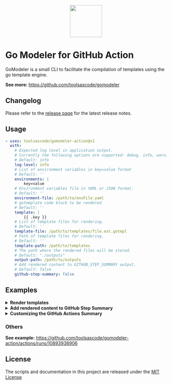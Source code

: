 
<p align="center"><a href="https://github.com/toolsascode/protomagic"><image src="https://raw.githubusercontent.com/toolsascode/protomagic/main/assets/protomagic.png" style="width: 100px;"></a></p>

# Go Modeler for GitHub Action

GoModeler is a small CLI to facilitate the compilation of templates using the go template engine.

**See more:** <https://github.com/toolsascode/gomodeler>

## Changelog

Please refer to the [release page](https://github.com/toolsascode/gomodeler/releases) for the latest release notes.

## Usage

```yaml
- uses: toolsascode/gomodeler-action@v1
  with:
    # Expected log level in application output.
    # Currently the following options are supported: debug, info, warn, error, fatal or panic
    # Default: info
    log-level: info
    # List of environment variables in key=value format
    # Default: ''
    environments: |
        key=value
    # Environment variables file in YAML or JSON format.
    # Default: ''
    environment-file: /path/to/envFile.yaml
    # gotemplate code block to be rendered
    # Default: ''
    template: |
        {{ .key }}
    # List of template files for rendering.
    # Default: ''
    template-file: /path/to/templates/file.ext.gotmpl
    # Path of template files for rendering.
    # Default: ''
    template-path: /path/to/templates
    # The path where the rendered files will be stored.
    # Default: "./outputs"
    output-path: /path/to/outputs
    # Add rendered content to GITHUB_STEP_SUMMARY output.
    # Default: false
    github-step-summary: false
```

## Examples

<details>

<summary><b>Render templates</b></summary>

- This model is useful for those who only expect to compile the file and use the file for other tasks.

```yaml
- uses: toolsascode/gomodeler-action@v1
  with:
    log-level: info
    environment-file: /path/to/envFile.yaml
    template-path: /path/to/templates
    output-path: /path/to/outputs
```

</details>

<details>

<summary><b>Add rendered content to GitHub Step Summary</b></summary>

- In this case, in addition to compiling, the file is automatically added to GITHUB_STEP_SUMMARY.

```yaml
- uses: toolsascode/gomodeler-action@v1
  with:
    log-level: info
    environment-file: /path/to/envFile.yaml
    template-path: /path/to/templates
    output-path: /path/to/outputs
    github-step-summary: true
```

</details>

<details>

<summary><b>Customizing the GitHub Actions Summary</b></summary>

- A small example of how you can create your custom template file.
- In this case, in addition to compiling, the file is automatically added to GITHUB_STEP_SUMMARY.

1. Create the Template file: `summary.md.gotmpl`

```yaml
## {{ .title }}
{{ if or (empty .active_details) (.active_details | default "true" | bool) }}
<details>
    <summary><b>{{ .subtitle | default "Output" }}</b></summary>

{{ if or (empty .split_file) (not .split_file | default "false" | bool) }}
'``{{ .extension | default "yaml" }}
{{ include .filename | trim }}
'``
{{ else }}
'``{{ .extension | default "yaml" }}
{{ range (include .filename) | trim | arrayStr -}}
{{- $file := . }}
{{- if not (empty "$file") }}
{{- $file }}
{{- end }}
{{ end -}}
'``
{{ end }}
</details>
{{ end -}}
```

2. Add Workflow

```yaml
  - name: Checkout
    uses: actions/checkout@v4
  - uses: dorny/paths-filter@v3
    id: filter
    with:
      list-files: shell
      filters: |
        files:
          - added|modified: '*.go'

  - name: Generate Output files
    run: |
      echo "${{ steps.filter.outputs.files }}" > ./files.out

  - name: Step Summary - Flow files changes
    uses: toolsascode/gomodeler-action@v1
    with:
      log-level: debug
      environments: |
        title=Files Changes
        subtitle=Output
        extension=shell
        active_details=true
        split_file=true
        filename=./files.out
      template-file: ./templates/summary.md.gotmpl
      github-step-summary: true
```

</details>

### Others

**See example:** <https://github.com/toolsascode/gomodeler-action/actions/runs/10893938906>

## License

The scripts and documentation in this project are released under the [MIT License](./LICENSE.md)
